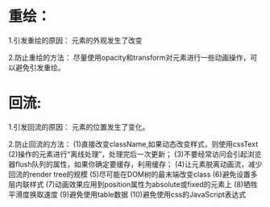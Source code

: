 # 重绘：

  1.引发重绘的原因：
    元素的外观发生了改变

  2.防止重绘的方法：
    尽量使用opacity和transform对元素进行一些动画操作，可以避免引发重绘。

# 回流:

  1.引发回流的原因：
    元素的位置发生了变化。

  2.防止回流的方法：
   (1)直接改变className,如果动态改变样式，则使用cssText
   (2)操作的元素进行“离线处理”，处理完后一次更新；
   (3)不要经常访问会引起浏览器flush队列的属性，如果你确定要缓存，利用缓存；
   (4)让元素脱离动画流，减少回流的render tree的规模
   (5)尽可能在DOM树的最末端改变class
   (6)避免设置多层内联样式
   (7)动画效果应用到position属性为absolute或fixed的元素上
   (8)牺牲平滑度换取速度
   (9)避免使用table数据
   (10)避免使用css的JavaScript表达式